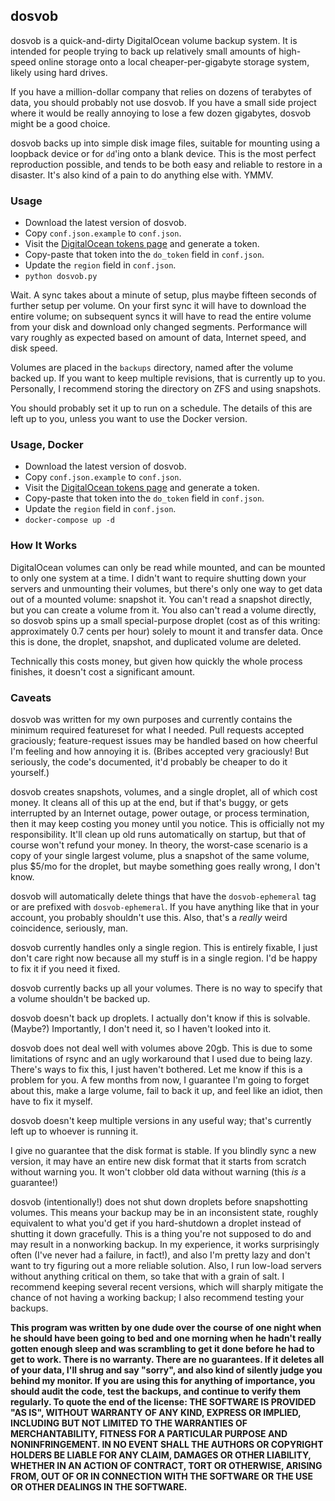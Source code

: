 dosvob
---

dosvob is a quick-and-dirty DigitalOcean volume backup system. It is intended for people trying to back up relatively small amounts of high-speed online storage onto a local cheaper-per-gigabyte storage system, likely using hard drives.

If you have a million-dollar company that relies on dozens of terabytes of data, you should probably not use dosvob. If you have a small side project where it would be really annoying to lose a few dozen gigabytes, dosvob might be a good choice.

dosvob backs up into simple disk image files, suitable for mounting using a loopback device or for `dd`'ing onto a blank device. This is the most perfect reproduction possible, and tends to be both easy and reliable to restore in a disaster. It's also kind of a pain to do anything else with. YMMV.

### Usage

* Download the latest version of dosvob.
* Copy `conf.json.example` to `conf.json`.
* Visit the [DigitalOcean tokens page](https://cloud.digitalocean.com/account/api/tokens) and generate a token.
* Copy-paste that token into the `do_token` field in `conf.json`.
* Update the `region` field in `conf.json`.
* `python dosvob.py`

Wait. A sync takes about a minute of setup, plus maybe fifteen seconds of further setup per volume. On your first sync it will have to download the entire volume; on subsequent syncs it will have to read the entire volume from your disk and download only changed segments. Performance will vary roughly as expected based on amount of data, Internet speed, and disk speed.

Volumes are placed in the `backups` directory, named after the volume backed up. If you want to keep multiple revisions, that is currently up to you. Personally, I recommend storing the directory on ZFS and using snapshots.

You should probably set it up to run on a schedule. The details of this are left up to you, unless you want to use the Docker version.

### Usage, Docker

* Download the latest version of dosvob.
* Copy `conf.json.example` to `conf.json`.
* Visit the [DigitalOcean tokens page](https://cloud.digitalocean.com/account/api/tokens) and generate a token.
* Copy-paste that token into the `do_token` field in `conf.json`.
* Update the `region` field in `conf.json`.
* `docker-compose up -d`

### How It Works

DigitalOcean volumes can only be read while mounted, and can be mounted to only one system at a time. I didn't want to require shutting down your servers and unmounting their volumes, but there's only one way to get data out of a mounted volume: snapshot it. You can't read a snapshot directly, but you can create a volume from it. You also can't read a volume directly, so dosvob spins up a small special-purpose droplet (cost as of this writing: approximately 0.7 cents per hour) solely to mount it and transfer data. Once this is done, the droplet, snapshot, and duplicated volume are deleted.

Technically this costs money, but given how quickly the whole process finishes, it doesn't cost a significant amount.

### Caveats

dosvob was written for my own purposes and currently contains the minimum required featureset for what I needed. Pull requests accepted graciously; feature-request issues may be handled based on how cheerful I'm feeling and how annoying it is. (Bribes accepted very graciously! But seriously, the code's documented, it'd probably be cheaper to do it yourself.)

dosvob creates snapshots, volumes, and a single droplet, all of which cost money. It cleans all of this up at the end, but if that's buggy, or gets interrupted by an Internet outage, power outage, or process termination, then it may keep costing you money until you notice. This is officially not my responsibility. It'll clean up old runs automatically on startup, but that of course won't refund your money. In theory, the worst-case scenario is a copy of your single largest volume, plus a snapshot of the same volume, plus $5/mo for the droplet, but maybe something goes really wrong, I don't know.

dosvob will automatically delete things that have the `dosvob-ephemeral` tag or are prefixed with `dosvob-ephemeral`. If you have anything like that in your account, you probably shouldn't use this. Also, that's a *really* weird coincidence, seriously, man.

dosvob currently handles only a single region. This is entirely fixable, I just don't care right now because all my stuff is in a single region. I'd be happy to fix it if you need it fixed.

dosvob currently backs up all your volumes. There is no way to specify that a volume shouldn't be backed up.

dosvob doesn't back up droplets. I actually don't know if this is solvable. (Maybe?) Importantly, I don't need it, so I haven't looked into it.

dosvob does not deal well with volumes above 20gb. This is due to some limitations of rsync and an ugly workaround that I used due to being lazy. There's ways to fix this, I just haven't bothered. Let me know if this is a problem for you. A few months from now, I guarantee I'm going to forget about this, make a large volume, fail to back it up, and feel like an idiot, then have to fix it myself.

dosvob doesn't keep multiple versions in any useful way; that's currently left up to whoever is running it.

I give no guarantee that the disk format is stable. If you blindly sync a new version, it may have an entire new disk format that it starts from scratch without warning you. It won't clobber old data without warning (this *is* a guarantee!)

dosvob (intentionally!) does not shut down droplets before snapshotting volumes. This means your backup may be in an inconsistent state, roughly equivalent to what you'd get if you hard-shutdown a droplet instead of shutting it down gracefully. This is a thing you're not supposed to do and may result in a nonworking backup. In my experience, it works surprisingly often (I've never had a failure, in fact!), and also I'm pretty lazy and don't want to try figuring out a more reliable solution. Also, I run low-load servers without anything critical on them, so take that with a grain of salt. I recommend keeping several recent versions, which will sharply mitigate the chance of not having a working backup; I also recommend testing your backups.

**This program was written by one dude over the course of one night when he should have been going to bed and one morning when he hadn't really gotten enough sleep and was scrambling to get it done before he had to get to work. There is no warranty. There are no guarantees. If it deletes all of your data, I'll shrug and say "sorry", and also kind of silently judge you behind my monitor. If you are using this for anything of importance, you should audit the code, test the backups, and continue to verify them regularly. To quote the end of the license: THE SOFTWARE IS PROVIDED "AS IS", WITHOUT WARRANTY OF ANY KIND, EXPRESS OR IMPLIED, INCLUDING BUT NOT LIMITED TO THE WARRANTIES OF MERCHANTABILITY, FITNESS FOR A PARTICULAR PURPOSE AND NONINFRINGEMENT. IN NO EVENT SHALL THE AUTHORS OR COPYRIGHT HOLDERS BE LIABLE FOR ANY CLAIM, DAMAGES OR OTHER LIABILITY, WHETHER IN AN ACTION OF CONTRACT, TORT OR OTHERWISE, ARISING FROM, OUT OF OR IN CONNECTION WITH THE SOFTWARE OR THE USE OR OTHER DEALINGS IN THE SOFTWARE.**